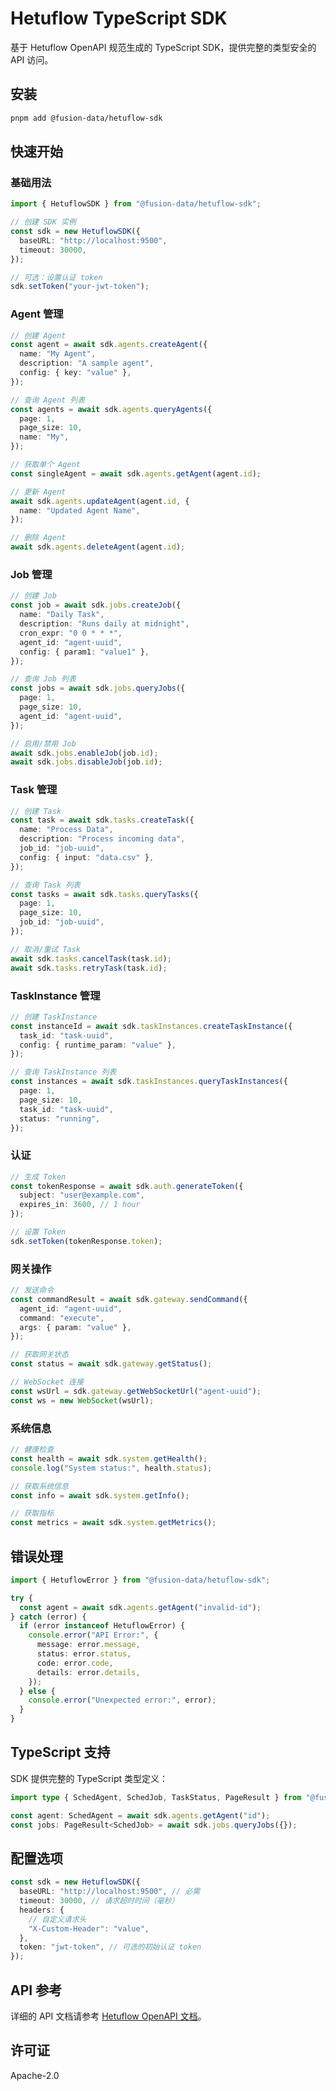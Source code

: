 # Hetuflow TypeScript SDK

基于 Hetuflow OpenAPI 规范生成的 TypeScript SDK，提供完整的类型安全的 API 访问。

## 安装

```bash
pnpm add @fusion-data/hetuflow-sdk
```

## 快速开始

### 基础用法

```typescript
import { HetuflowSDK } from "@fusion-data/hetuflow-sdk";

// 创建 SDK 实例
const sdk = new HetuflowSDK({
  baseURL: "http://localhost:9500",
  timeout: 30000,
});

// 可选：设置认证 token
sdk.setToken("your-jwt-token");
```

### Agent 管理

```typescript
// 创建 Agent
const agent = await sdk.agents.createAgent({
  name: "My Agent",
  description: "A sample agent",
  config: { key: "value" },
});

// 查询 Agent 列表
const agents = await sdk.agents.queryAgents({
  page: 1,
  page_size: 10,
  name: "My",
});

// 获取单个 Agent
const singleAgent = await sdk.agents.getAgent(agent.id);

// 更新 Agent
await sdk.agents.updateAgent(agent.id, {
  name: "Updated Agent Name",
});

// 删除 Agent
await sdk.agents.deleteAgent(agent.id);
```

### Job 管理

```typescript
// 创建 Job
const job = await sdk.jobs.createJob({
  name: "Daily Task",
  description: "Runs daily at midnight",
  cron_expr: "0 0 * * *",
  agent_id: "agent-uuid",
  config: { param1: "value1" },
});

// 查询 Job 列表
const jobs = await sdk.jobs.queryJobs({
  page: 1,
  page_size: 10,
  agent_id: "agent-uuid",
});

// 启用/禁用 Job
await sdk.jobs.enableJob(job.id);
await sdk.jobs.disableJob(job.id);
```

### Task 管理

```typescript
// 创建 Task
const task = await sdk.tasks.createTask({
  name: "Process Data",
  description: "Process incoming data",
  job_id: "job-uuid",
  config: { input: "data.csv" },
});

// 查询 Task 列表
const tasks = await sdk.tasks.queryTasks({
  page: 1,
  page_size: 10,
  job_id: "job-uuid",
});

// 取消/重试 Task
await sdk.tasks.cancelTask(task.id);
await sdk.tasks.retryTask(task.id);
```

### TaskInstance 管理

```typescript
// 创建 TaskInstance
const instanceId = await sdk.taskInstances.createTaskInstance({
  task_id: "task-uuid",
  config: { runtime_param: "value" },
});

// 查询 TaskInstance 列表
const instances = await sdk.taskInstances.queryTaskInstances({
  page: 1,
  page_size: 10,
  task_id: "task-uuid",
  status: "running",
});
```

### 认证

```typescript
// 生成 Token
const tokenResponse = await sdk.auth.generateToken({
  subject: "user@example.com",
  expires_in: 3600, // 1 hour
});

// 设置 Token
sdk.setToken(tokenResponse.token);
```

### 网关操作

```typescript
// 发送命令
const commandResult = await sdk.gateway.sendCommand({
  agent_id: "agent-uuid",
  command: "execute",
  args: { param: "value" },
});

// 获取网关状态
const status = await sdk.gateway.getStatus();

// WebSocket 连接
const wsUrl = sdk.gateway.getWebSocketUrl("agent-uuid");
const ws = new WebSocket(wsUrl);
```

### 系统信息

```typescript
// 健康检查
const health = await sdk.system.getHealth();
console.log("System status:", health.status);

// 获取系统信息
const info = await sdk.system.getInfo();

// 获取指标
const metrics = await sdk.system.getMetrics();
```

## 错误处理

```typescript
import { HetuflowError } from "@fusion-data/hetuflow-sdk";

try {
  const agent = await sdk.agents.getAgent("invalid-id");
} catch (error) {
  if (error instanceof HetuflowError) {
    console.error("API Error:", {
      message: error.message,
      status: error.status,
      code: error.code,
      details: error.details,
    });
  } else {
    console.error("Unexpected error:", error);
  }
}
```

## TypeScript 支持

SDK 提供完整的 TypeScript 类型定义：

```typescript
import type { SchedAgent, SchedJob, TaskStatus, PageResult } from "@fusion-data/hetuflow-sdk";

const agent: SchedAgent = await sdk.agents.getAgent("id");
const jobs: PageResult<SchedJob> = await sdk.jobs.queryJobs({});
```

## 配置选项

```typescript
const sdk = new HetuflowSDK({
  baseURL: "http://localhost:9500", // 必需
  timeout: 30000, // 请求超时时间（毫秒）
  headers: {
    // 自定义请求头
    "X-Custom-Header": "value",
  },
  token: "jwt-token", // 可选的初始认证 token
});
```

## API 参考

详细的 API 文档请参考 [Hetuflow OpenAPI 文档](http://localhost:9500/docs/)。

## 许可证

Apache-2.0
